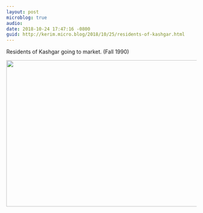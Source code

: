 ```yaml
---
layout: post
microblog: true
audio: 
date: 2018-10-24 17:47:16 -0800
guid: http://kerim.micro.blog/2018/10/25/residents-of-kashgar.html
---
```

Residents of Kashgar going to market. (Fall 1990)

<img src="https://micro.oxus.net/uploads/2018/17262c4dad.jpg" width="600" height="386" />
